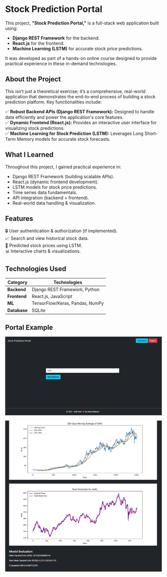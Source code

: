 # Stock Prediction Portal

This project, **"Stock Prediction Portal,"** is a full-stack web application built using:
- **Django REST Framework** for the backend.
- **React.js** for the frontend.
- **Machine Learning (LSTM)** for accurate stock price predictions. 

It was developed as part of a hands-on online course designed to provide practical experience in these in-demand technologies.

## About the Project
This isn’t just a theoretical exercise; it’s a comprehensive, real-world application that demonstrates the end-to-end process of building a stock prediction platform. Key functionalities include:

✅ **Robust Backend APIs (Django REST Framework):** Designed to handle data efficiently and power the application's core features.  
✅ **Dynamic Frontend (React.js):** Provides an interactive user interface for visualizing stock predictions.  
✅ **Machine Learning for Stock Prediction (LSTM):** Leverages Long Short-Term Memory models for accurate stock forecasts.  

## What I Learned
Throughout this project, I gained practical experience in:
- Django REST Framework (building scalable APIs).  
- React.js (dynamic frontend development).  
- LSTM models for stock price predictions.  
- Time series data fundamentals.  
- API integration (backend + frontend).  
- Real-world data handling & visualization.  

## Features
🔒 User authentication & authorization (if implemented).  
📈 Search and view historical stock data.  
🤖 Predicted stock prices using LSTM.  
📊 Interactive charts & visualizations.  

## Technologies Used
| Category       | Technologies                          |
|----------------|---------------------------------------|
| **Backend**    | Django REST Framework, Python         |
| **Frontend**   | React.js, JavaScript                  |
| **ML**         | TensorFlow/Keras, Pandas, NumPy       |
| **Database**   | SQLite                    |

## Portal Example
![Dashboard do Portal 0](https://github.com/pmmrb1967/stock-prediction-portal/blob/main/Resources/portal_img_0.png)
 
![Dashboard do Portal 1](https://github.com/pmmrb1967/stock-prediction-portal/blob/main/Resources/portal_img_1.png)
